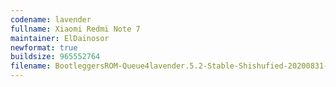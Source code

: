```yaml
---
codename: lavender
fullname: Xiaomi Redmi Note 7
maintainer: ElDainosor
newformat: true
buildsize: 965552764
filename: BootleggersROM-Queue4lavender.5.2-Stable-Shishufied-20200831-134725.zip
---
```

